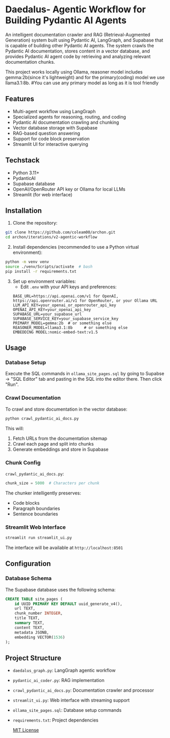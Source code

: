 # Daedalus- Agentic Workflow for Building Pydantic AI Agents

An intelligent documentation crawler and RAG (Retrieval-Augmented Generation) system built using Pydantic AI, LangGraph, and Supabase that is capable of building other Pydantic AI agents. The system crawls the Pydantic AI documentation, stores content in a vector database, and provides Pydantic AI agent code by retrieving and analyzing relevant documentation chunks.

This project works locally using Ollama, reasoner model includes gemma:2b(since it's lightweight) and for the primary(coding) model we use llama3.1:8b.
#You can use any primary model as long as it is tool friendly

## Features

- Multi-agent workflow using LangGraph
- Specialized agents for reasoning, routing, and coding
- Pydantic AI documentation crawling and chunking
- Vector database storage with Supabase
- RAG-based question answering
- Support for code block preservation
- Streamlit UI for interactive querying

## Techstack

- Python 3.11+
- PydanticAI
- Supabase database
- OpenAI/OpenRouter API key or Ollama for local LLMs
- Streamlit (for web interface)

## Installation

1. Clone the repository:
```bash
git clone https://github.com/coleam00/archon.git
cd archon/iterations/v2-agentic-workflow
```

2. Install dependencies (recommended to use a Python virtual environment):
```bash
python -m venv venv
source ./venv/Scripts/activate  # bash
pip install -r requirements.txt
```

3. Set up environment variables:
   - Edit `.env` with your API keys and preferences:
   ```env
   BASE_URL=https://api.openai.com/v1 for OpenAI, https://api.openrouter.ai/v1 for OpenRouter, or your Ollama URL
   LLM_API_KEY=your_openai_or_openrouter_api_key
   OPENAI_API_KEY=your_openai_api_key
   SUPABASE_URL=your_supabase_url
   SUPABASE_SERVICE_KEY=your_supabase_service_key
   PRIMARY_MODEL=gemma:2b  # or something else
   REASONER_MODEL=llama3.1:8b     # or something else
   EMBEDDING MODEL:nomic-embed-text:v1.5
   ```

## Usage

### Database Setup

Execute the SQL commands in `ollama_site_pages.sql` by going to Supabse -> "SQL Editor" tab and pasting in the SQL into the editor there. Then click "Run".

### Crawl Documentation

To crawl and store documentation in the vector database:

```bash
python crawl_pydantic_ai_docs.py
```

This will:
1. Fetch URLs from the documentation sitemap
2. Crawl each page and split into chunks
3. Generate embeddings and store in Supabase

### Chunk Config
 `crawl_pydantic_ai_docs.py`:
```python
chunk_size = 5000  # Characters per chunk
```

The chunker intelligently preserves:
- Code blocks
- Paragraph boundaries
- Sentence boundaries

### Streamlit Web Interface
```bash
streamlit run streamlit_ui.py
```

The interface will be available at `http://localhost:8501`

## Configuration

### Database Schema

The Supabase database uses the following schema:
```sql
CREATE TABLE site_pages (
    id UUID PRIMARY KEY DEFAULT uuid_generate_v4(),
    url TEXT,
    chunk_number INTEGER,
    title TEXT,
    summary TEXT,
    content TEXT,
    metadata JSONB,
    embedding VECTOR(1536)
);
```

## Project Structure

- `daedalus_graph.py`: LangGraph agentic workflow
- `pydantic_ai_coder.py`: RAG implementation
- `crawl_pydantic_ai_docs.py`: Documentation crawler and processor
- `streamlit_ui.py`: Web interface with streaming support
- `ollama_site_pages.sql`: Database setup commands
- `requirements.txt`: Project dependencies

  [MIT License](LICENSE)
